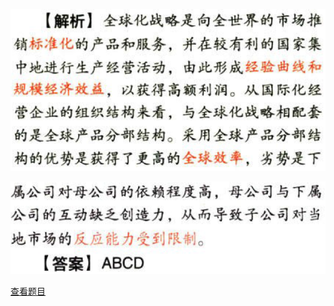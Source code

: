 ![](5b6b3c5835369a3614941580355a17f4.png)

![](970eaeb4f27333815556f7bd1862eb60.png)

[查看题目](../战略实施.本章真题.md#13-题目)


